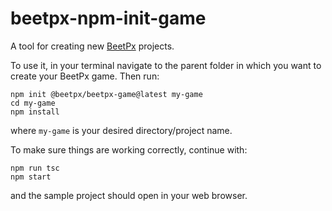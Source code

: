 # beetpx-npm-init-game

A tool for creating new [BeetPx](https://beetpx.dev) projects.

To use it, in your terminal navigate to the parent folder in which
you want to create your BeetPx game. Then run:

```shell
npm init @beetpx/beetpx-game@latest my-game
cd my-game
npm install
```

where `my-game` is your desired directory/project name.

To make sure things are working correctly, continue with:

```shell
npm run tsc
npm start
```

and the sample project should open in your web browser.
